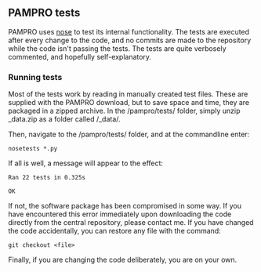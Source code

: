 ## PAMPRO tests

PAMPRO uses [nose](https://nose.readthedocs.org) to test its internal functionality. The tests are executed after every change to the code, and no commits are made to the repository while the code isn't passing the tests. The tests are quite verbosely commented, and hopefully self-explanatory.

### Running tests
Most of the tests work by reading in manually created test files. These are supplied with the PAMPRO download, but to save space and time, they are packaged in a zipped archive. In the /pampro/tests/ folder, simply unzip _data.zip as a folder called /_data/.

Then, navigate to the /pampro/tests/ folder, and at the commandline enter:
```
nosetests *.py
```

If all is well, a message will appear to the effect:
```
Ran 22 tests in 0.325s

OK
```
If not, the software package has been compromised in some way. If you have encountered this error immediately upon downloading the code directly from the central repository, please contact me. If you have changed the code accidentally, you can restore any file with the command:
```
git checkout <file>
```
Finally, if you are changing the code deliberately, you are on your own.
